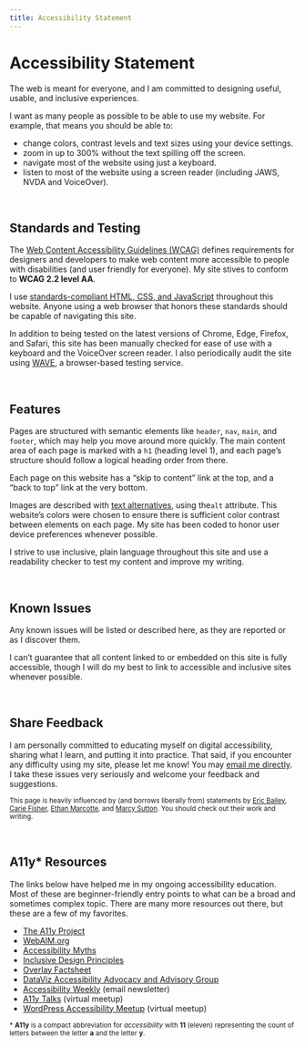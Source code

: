 ```yaml
---
title: Accessibility Statement
---
```


# Accessibility Statement

The web is meant for everyone, and I am committed to designing useful, usable, and inclusive experiences.

I want as many people as possible to be able to use my website. For example, that means you should be able to:

- change colors, contrast levels and text sizes using your device settings.
- zoom in up to 300% without the text spilling off the screen.
- navigate most of the website using just a keyboard.
- listen to most of the website using a screen reader (including JAWS, NVDA and VoiceOver).

&nbsp;

## Standards and Testing

The [Web Content Accessibility Guidelines (WCAG)](https://www.w3.org/WAI/standards-guidelines/wcag/) defines requirements for designers and developers to make web content more accessible to people with disabilities (and user friendly for everyone). My site stives to conform to **WCAG 2.2 level AA**.

I use [standards-compliant HTML, CSS, and JavaScript](https://www.w3.org/standards/) throughout this website. Anyone using a web browser that honors these standards should be capable of navigating this site.

In addition to being tested on the latest versions of Chrome, Edge, Firefox, and Safari, this site has been manually checked for ease of use with a keyboard and the VoiceOver screen reader. I also periodically audit the site using [WAVE](https://wave.webaim.org/), a browser-based testing service.

&nbsp;

## Features

Pages are structured with semantic elements like <code>header</code>, <code>nav</code>, <code>main</code>, and <code>footer</code>, which may help you move around more quickly. The main content area of each page is marked with a <code>h1</code> (heading level 1), and each page’s structure should follow a logical heading order from there.

Each page on this website has a “skip to content” link at the top, and a “back to top” link at the very bottom.

Images are described with [text alternatives](https://www.a11yproject.com/posts/alt-text/), using the<code>alt</code> attribute. This website’s colors were chosen to ensure there is sufficient color contrast between elements on each page. My site has been coded to honor user device preferences whenever possible.

I strive to use inclusive, plain language throughout this site and use a readability checker to test my content and improve my writing.

&nbsp;

## Known Issues

Any known issues will be listed or described here, as they are reported or as I discover them.

I can’t guarantee that all content linked to or embedded on this site is fully accessible, though I will do my best to link to accessible and inclusive sites whenever possible.

&nbsp;

## Share Feedback

I am personally committed to educating myself on digital accessibility, sharing what I learn, and putting it into practice. That said, if you encounter any difficulty using my site, please let me know! You may <a href="mailto:nick@nicksimson.com">email me directly</a>. I take these issues very seriously and welcome your feedback and suggestions.

<small>This page is heavily influenced by (and borrows liberally from) statements by <a href="https://ericwbailey.website/accessibility-statement/">Eric Bailey</a>, <a href="https://cariefisher.com/accessibility/">Carie Fisher</a>, <a href="https://ethanmarcotte.com/accessibility/">Ethan Marcotte</a>, and <a href="https://marcysutton.com/accessibility/">Marcy Sutton</a>. You should check out their work and writing.</small>

&nbsp;

## A11y* Resources

The links below have helped me in my ongoing accessibility education. Most of these are beginner-friendly entry points to what can be a broad and sometimes complex topic. There are many more resources out there, but these are a few of my favorites.

- [The A11y Project](https://www.a11yproject.com/)
- [WebAIM.org](https://webaim.org/)
- [Accessibility Myths](https://a11ymyths.com/)
- [Inclusive Design Principles](https://inclusivedesignprinciples.org/)
- [Overlay Factsheet](https://overlayfactsheet.com/)
- [DataViz Accessibility Advocacy and Advisory Group](https://github.com/dataviza11y/Why-We-Exist)
- [Accessibility Weekly](https://a11yweekly.com/) (email newsletter)
- [A11y Talks](https://a11ytalks.com/) (virtual meetup)
- [WordPress Accessibility Meetup](https://equalizedigital.com/wordpress-accessibility-meetup/) (virtual meetup)

<small>* <strong>A11y</strong> is a compact abbreviation for <em>accessibility</em> with <strong>11</strong> (eleven) representing the count of letters between the letter <strong>a</strong> and the letter <strong>y</strong>.</small>